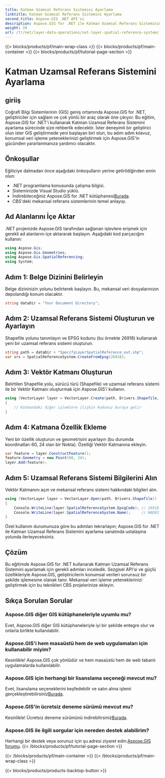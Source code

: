 ```yaml
---
title: Katman Uzamsal Referans Sistemini Ayarlama
linktitle: Katman Uzamsal Referans Sistemini Ayarlama
second_title: Aspose.GIS .NET API'si
description: Aspose.GIS for .NET ile Katman Uzamsal Referans Sisteminin ana ayarı. Bu adım adım eğitimle GIS projelerinizi geliştirin.
weight: 19
url: /tr/net/layer-data-operations/set-layer-spatial-reference-system/
---
```


{{< blocks/products/pf/main-wrap-class >}}
{{< blocks/products/pf/main-container >}}
{{< blocks/products/pf/tutorial-page-section >}}

# Katman Uzamsal Referans Sistemini Ayarlama

## giriiş
Coğrafi Bilgi Sistemlerinin (GIS) geniş ortamında Aspose.GIS for .NET, geliştiriciler için sağlam ve çok yönlü bir araç olarak öne çıkıyor. Bu eğitim, Aspose.GIS for .NET'i kullanarak Katman Uzamsal Referans Sistemini ayarlama sürecinde size rehberlik edecektir. İster deneyimli bir geliştirici olun ister GIS geliştirmede yeni başlayan biri olun, bu adım adım kılavuz, konumsal veri işleme yeteneklerinizi geliştirmek için Aspose.GIS'in gücünden yararlanmanıza yardımcı olacaktır.
## Önkoşullar
Eğiticiye dalmadan önce aşağıdaki önkoşulların yerine getirildiğinden emin olun:
- .NET programlama konusunda çalışma bilgisi.
- Sisteminizde Visual Studio yüklü.
-  İndirebileceğiniz Aspose.GIS for .NET kütüphanesi[Burada](https://releases.aspose.com/gis/net/).
- CBS'deki mekansal referans sistemlerinin temel anlayışı.
## Ad Alanlarını İçe Aktar
.NET projenizde Aspose.GIS tarafından sağlanan işlevlere erişmek için gerekli ad alanlarını içe aktararak başlayın. Aşağıdaki kod parçacığını kullanın:
```csharp
using Aspose.Gis;
using Aspose.Gis.Geometries;
using Aspose.Gis.SpatialReferencing;
using System;
```
## Adım 1: Belge Dizinini Belirleyin
Belge dizininizin yolunu belirterek başlayın. Bu, mekansal veri dosyalarınızın depolandığı konum olacaktır.
```csharp
string dataDir = "Your Document Directory";
```
## Adım 2: Uzamsal Referans Sistemi Oluşturun ve Ayarlayın
Shapefile yolunu tanımlayın ve EPSG kodunu (bu örnekte 26918) kullanarak yeni bir uzamsal referans sistemi oluşturun.
```csharp
string path = dataDir + "SpecifyLayerSpatialReference_out.shp";
var srs = SpatialReferenceSystem.CreateFromEpsg(26918);
```
## Adım 3: Vektör Katmanı Oluşturun
Belirtilen Shapefile yolu, sürücü türü (Shapefile) ve uzamsal referans sistemi ile bir Vektör Katmanı oluşturmak için Aspose.GIS'i kullanın.
```csharp
using (VectorLayer layer = VectorLayer.Create(path, Drivers.Shapefile, srs))
{
    // Katmandaki diğer işlemlere ilişkin kodunuz buraya gelir
}
```
## Adım 4: Katmana Özellik Ekleme
Yeni bir özellik oluşturun ve geometrisini ayarlayın (bu durumda koordinatları 60, 24 olan bir Nokta). Özelliği Vektör Katmanına ekleyin.
```csharp
var feature = layer.ConstructFeature();
feature.Geometry = new Point(60, 24);
layer.Add(feature);
```
## Adım 5: Uzamsal Referans Sistemi Bilgilerini Alın
Vektör Katmanını açın ve mekansal referans sistemi hakkındaki bilgileri alın.
```csharp
using (VectorLayer layer = VectorLayer.Open(path, Drivers.Shapefile))
{
    Console.WriteLine(layer.SpatialReferenceSystem.EpsgCode); // 26918
    Console.WriteLine(layer.SpatialReferenceSystem.Name);     // NAD83_UTM_zone_18N
}
```
Özel kullanım durumunuza göre bu adımları tekrarlayın; Aspose.GIS for .NET ile Katman Uzamsal Referans Sistemini ayarlama sanatında ustalaşma yolunda ilerleyeceksiniz.
## Çözüm
Bu eğitimde Aspose.GIS for .NET kullanarak Katman Uzamsal Referans Sistemini ayarlamak için gerekli adımları inceledik. Sezgisel API'si ve güçlü özellikleriyle Aspose.GIS, geliştiricilerin konumsal verileri sorunsuz bir şekilde işlemesine olanak tanır. Mekansal veri işleme yeteneklerinizi geliştirmek için bu teknikleri CBS projelerinize ekleyin.
## Sıkça Sorulan Sorular
### Aspose.GIS diğer GIS kütüphaneleriyle uyumlu mu?
Evet, Aspose.GIS diğer GIS kütüphaneleriyle iyi bir şekilde entegre olur ve onlarla birlikte kullanılabilir.
### Aspose.GIS'i hem masaüstü hem de web uygulamaları için kullanabilir miyim?
Kesinlikle! Aspose.GIS çok yönlüdür ve hem masaüstü hem de web tabanlı uygulamalarda kullanılabilir.
### Aspose.GIS için herhangi bir lisanslama seçeneği mevcut mu?
 Evet, lisanslama seçeneklerini keşfedebilir ve satın alma işlemi gerçekleştirebilirsiniz[Burada](https://purchase.aspose.com/buy).
### Aspose.GIS'in ücretsiz deneme sürümü mevcut mu?
 Kesinlikle! Ücretsiz deneme sürümünü indirebilirsiniz[Burada](https://releases.aspose.com/).
### Aspose.GIS ile ilgili sorgular için nereden destek alabilirim?
 Herhangi bir destek veya sorunuz için şu adresi ziyaret edin:[Aspose.GIS forumu](https://forum.aspose.com/c/gis/33).
{{< /blocks/products/pf/tutorial-page-section >}}

{{< /blocks/products/pf/main-container >}}
{{< /blocks/products/pf/main-wrap-class >}}

{{< blocks/products/products-backtop-button >}}
